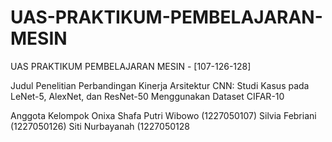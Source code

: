 # UAS-PRAKTIKUM-PEMBELAJARAN-MESIN
UAS PRAKTIKUM PEMBELAJARAN MESIN - [107-126-128]

Judul Penelitian
Perbandingan Kinerja Arsitektur CNN: Studi Kasus pada LeNet-5, AlexNet, dan ResNet-50 Menggunakan Dataset CIFAR-10

Anggota Kelompok
Onixa Shafa Putri Wibowo (1227050107)
Silvia Febriani (1227050126)
Siti Nurbayanah (1227050128
